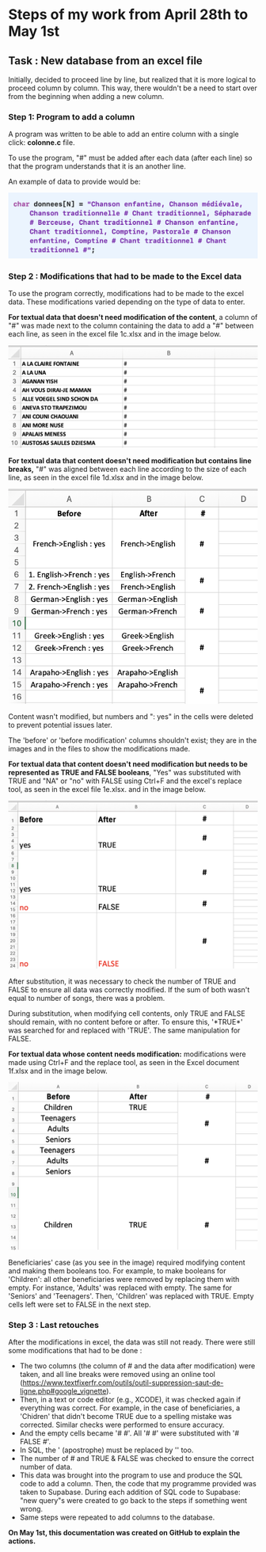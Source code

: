 # Steps of my work from April 28th to May 1st

## Task : New database from an excel file

Initially, decided to proceed line by line, but realized that it is more logical to proceed column by column. This way, there wouldn't be a need to start over from the beginning when adding a new column.

### Step 1: Program to add a column

A program was written to be able to add an entire column with a single click: **colonne.c** file.

To use the program, "#" must be added after each data (after each line) so that the program understands that it is an another line.

An example of data to provide would be: 

![1a](/B/1a.png)

### Step 2 : Modifications that had to be made to the Excel data

To use the program correctly, modifications had to be made to the excel data. These modifications varied depending on the type of data to enter.

**For textual data that doesn't need modification of the content**, a column of "#" was made next to the column containing the data to add a "#" between each line, as seen in the excel file 1c.xlsx and in the image below.

![1c](/B/1c.png)

**For textual data that content doesn't need modification but contains line breaks,** "#" was aligned between each line according to the size of each line, as seen in the excel file 1d.xlsx and in the image below.

![1d](/B/1d.png)

Content wasn't modified, but numbers and ": yes" in the cells were deleted to prevent potential issues later.

The 'before' or 'before modification' columns shouldn't exist; they are in the images and in the files to show the modifications made.

**For textual data that content doesn't need modification but needs to be represented as TRUE and FALSE booleans**, "Yes" was substituted with TRUE and "NA" or "no" with FALSE using Ctrl+F and the excel's replace tool, as seen in the excel file 1e.xlsx. and in the image below.

![1e](/B/1e.png)

After substitution, it was necessary to check the number of TRUE and FALSE to ensure all data was correctly modified. If the sum of both wasn't equal to number of songs, there was a problem.

During substitution, when modifying cell contents, only TRUE and FALSE should remain, with no content before or after. To ensure this, '\*TRUE\*' was searched for and replaced with 'TRUE'. The same manipulation for FALSE.

**For textual data whose content needs modification:** modifications were made using Ctrl+F and the replace tool, as seen in the Excel document 1f.xlsx and in the image below.

![1e](/B/1f.png)

Beneficiaries' case (as you see in the image) required modifying content and making them booleans too. For example, to make booleans for 'Children': all other beneficiaries were removed by replacing them with empty. 
For instance, 'Adults' was replaced with empty. The same for 'Seniors' and 'Teenagers'. 
Then, 'Children' was replaced with TRUE. Empty cells left were set to FALSE in the next step.

### Step 3 : Last retouches

After the modifications in excel, the data was still not ready. There were still some modifications that had to be done :
- The two columns (the column of # and the data after modification) were taken, and all line breaks were removed using an online tool (https://www.textfixerfr.com/outils/outil-suppression-saut-de-ligne.php#google_vignette).
- Then, in a text or code editor (e.g., XCODE), it was checked again if everything was correct. For example, in the case of beneficiaries, a 'Chidren' that didn't become TRUE due to a spelling mistake was corrected. Similar checks were performed to ensure accuracy.
- And the empty cells became '# #'. All '# #' were substituted with '# FALSE #'.
- In SQL, the ' (apostrophe) must be replaced by '' too.
- The number of # and TRUE & FALSE was checked to ensure the correct number of data.
- This data was brought into the program to use and produce the SQL code to add a column. Then, the code that my programme provided was taken to Supabase. During each addition of SQL code to Supabase: "new query"s were created to go back to the steps if something went wrong.
- Same steps were repeated to add columns to the database.

**On May 1st, this documentation was created on GitHub to explain the actions.**
